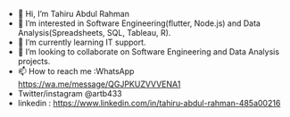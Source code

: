 - 👋 Hi, I’m Tahiru Abdul Rahman
- 👀 I’m interested in Software Engineering(flutter, Node.js) and Data Analysis(Spreadsheets, SQL, Tableau, R).
- 🌱 I’m currently learning IT support.
- 💞️ I’m looking to collaborate on Software Engineering and Data Analysis projects.
- 📫 How to reach me :WhatsApp https://wa.me/message/QGJPKUZVVVENA1
- Twitter/instagram @artb433
- linkedin : https://www.linkedin.com/in/tahiru-abdul-rahman-485a00216

<!---
artb433/artb433 is a ✨ special ✨ repository because its `README.md` (this file) appears on your GitHub profile.
You can click the Preview link to take a look at your changes.
--->
